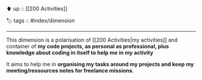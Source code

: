 ⬆️ up :: [[200 Activities]]

🏷️ tags :: #index/dimension

---
This dimension is a polarisation of [[200 Activities|my activities]] and container of **my code projects, as personal as professional, plus knowledge about coding in itself to help me in my activity**

It aims to help me in **organising my tasks around my projects and keep my meeting/ressources notes for freelance missions**.